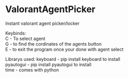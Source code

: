 # ValorantAgentPicker
Instant valorant agent picker/locker

Keybinds:                                      
C - To select agent                     
G - to find the cordinates of the agents button                                                         
E - to exit the program once your done with agent select                                                         

Librarys used:
keyboard - pip install keyboard to install                                                                                                                  
pyautogui - pip install pyautogui to install                                                                                                                  
time - comes with python                                      
